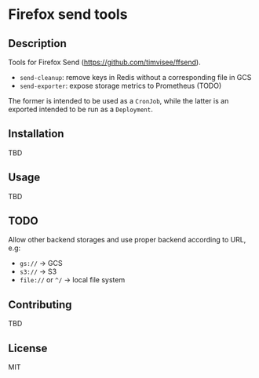 # Firefox send tools

## Description

Tools for Firefox Send (https://github.com/timvisee/ffsend).

- `send-cleanup`: remove keys in Redis without a corresponding file in GCS
- `send-exporter`: expose storage metrics to Prometheus (TODO)

The former is intended to be used as a `CronJob`, while the latter is an
exported intended to be run as a `Deployment`.

## Installation

TBD

## Usage

TBD

## TODO

Allow other backend storages and use proper backend according to URL, e.g:

- `gs://` -> GCS
- `s3://` -> S3
- `file://` or `^/` -> local file system

## Contributing

TBD

## License

MIT